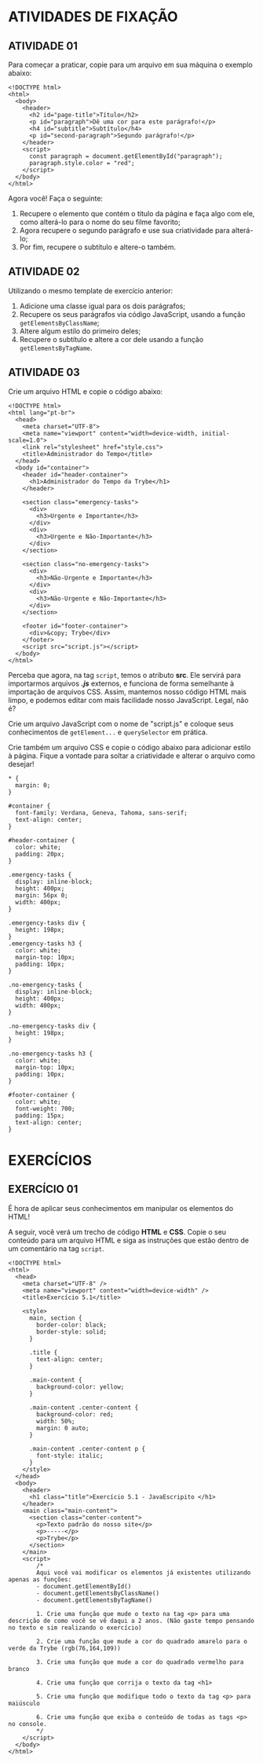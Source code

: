 # ATIVIDADES DE FIXAÇÃO

## ATIVIDADE 01

Para começar a praticar, copie para um arquivo em sua máquina o exemplo abaixo:

```
<!DOCTYPE html>
<html>
  <body>
    <header>
      <h2 id="page-title">Título</h2>
      <p id="paragraph">Dê uma cor para este parágrafo!</p>
      <h4 id="subtitle">Subtítulo</h4>
      <p id="second-paragraph">Segundo parágrafo!</p>
    </header>
    <script>
      const paragraph = document.getElementById("paragraph");
      paragraph.style.color = "red";
    </script>
  </body>
</html>
```

Agora você! Faça o seguinte:

1. Recupere o elemento que contém o título da página e faça algo com ele, como alterá-lo para o nome do seu filme favorito;
2. Agora recupere o segundo parágrafo e use sua criatividade para alterá-lo;
3. Por fim, recupere o subtítulo e altere-o também.

## ATIVIDADE 02

Utilizando o mesmo template de exercício anterior:

1. Adicione uma classe igual para os dois parágrafos;
2. Recupere os seus parágrafos via código JavaScript, usando a função `getElementsByClassName`;
3. Altere algum estilo do primeiro deles;
4. Recupere o subtítulo e altere a cor dele usando a função `getElementsByTagName`.

## ATIVIDADE 03

Crie um arquivo HTML e copie o código abaixo:

```
<!DOCTYPE html>
<html lang="pt-br">
  <head>
    <meta charset="UTF-8">
    <meta name="viewport" content="width=device-width, initial-scale=1.0">
    <link rel="stylesheet" href="style.css">
    <title>Administrador do Tempo</title>
  </head>
  <body id="container">
    <header id="header-container">
      <h1>Administrador do Tempo da Trybe</h1>
    </header>

    <section class="emergency-tasks">
      <div>
        <h3>Urgente e Importante</h3>
      </div>
      <div>
        <h3>Urgente e Não-Importante</h3>
      </div>
    </section>

    <section class="no-emergency-tasks">
      <div>
        <h3>Não-Urgente e Importante</h3>
      </div>
      <div>
        <h3>Não-Urgente e Não-Importante</h3>
      </div>
    </section>

    <footer id="footer-container">
      <div>&copy; Trybe</div>
    </footer>
    <script src="script.js"></script>
  </body>
</html>
```

Perceba que agora, na tag `script`, temos o atributo **src**. Ele servirá para importarmos arquivos **_.js_** externos, e funciona de forma semelhante à importação de arquivos CSS. Assim, mantemos nosso código HTML mais limpo, e podemos editar com mais facilidade nosso JavaScript. Legal, não é?

Crie um arquivo JavaScript com o nome de "script.js" e coloque seus conhecimentos de `getElement...` e `querySelector` em prática.

Crie também um arquivo CSS e copie o código abaixo para adicionar estilo à página. Fique a vontade para soltar a criatividade e alterar o arquivo como desejar!

```
* {
  margin: 0;
}

#container {
  font-family: Verdana, Geneva, Tahoma, sans-serif;
  text-align: center;
}

#header-container {
  color: white;
  padding: 20px;
}

.emergency-tasks {
  display: inline-block;
  height: 400px;
  margin: 56px 0;
  width: 400px;
}

.emergency-tasks div {
  height: 198px;
}
.emergency-tasks h3 {
  color: white;
  margin-top: 10px;
  padding: 10px;
}

.no-emergency-tasks {
  display: inline-block;
  height: 400px;
  width: 400px;
}

.no-emergency-tasks div {
  height: 198px;
}

.no-emergency-tasks h3 {
  color: white;
  margin-top: 10px;
  padding: 10px;
}

#footer-container {
  color: white;
  font-weight: 700;
  padding: 15px;
  text-align: center;
}
```

# EXERCÍCIOS

## EXERCÍCIO 01

É hora de aplicar seus conhecimentos em manipular os elementos do HTML!

A seguir, você verá um trecho de código **HTML** e **CSS**. Copie o seu conteúdo para um arquivo HTML e siga as instruções que estão dentro de um comentário na tag `script`.

```
<!DOCTYPE html>
<html>
  <head>
    <meta charset="UTF-8" />
    <meta name="viewport" content="width=device-width" />
    <title>Exercício 5.1</title>

    <style>
      main, section {
        border-color: black;
        border-style: solid;
      }

      .title {
        text-align: center;
      }

      .main-content {
        background-color: yellow;
      }

      .main-content .center-content {
        background-color: red;
        width: 50%;
        margin: 0 auto;
      }

      .main-content .center-content p {
        font-style: italic;
      }
    </style>
  </head>
  <body>
    <header>
      <h1 class="title">Exercício 5.1 - JavaEscripito </h1>
    </header>
    <main class="main-content">
      <section class="center-content">
        <p>Texto padrão do nosso site</p>
        <p>-----</p>
        <p>Trybe</p>
      </section>
    </main>
    <script>
        /*
        Aqui você vai modificar os elementos já existentes utilizando apenas as funções:
        - document.getElementById()
        - document.getElementsByClassName()
        - document.getElementsByTagName()

        1. Crie uma função que mude o texto na tag <p> para uma descrição de como você se vê daqui a 2 anos. (Não gaste tempo pensando no texto e sim realizando o exercício)

        2. Crie uma função que mude a cor do quadrado amarelo para o verde da Trybe (rgb(76,164,109))

        3. Crie uma função que mude a cor do quadrado vermelho para branco

        4. Crie uma função que corrija o texto da tag <h1>

        5. Crie uma função que modifique todo o texto da tag <p> para maiúsculo

        6. Crie uma função que exiba o conteúdo de todas as tags <p> no console.
        */
    </script>
  </body>
</html>
```
